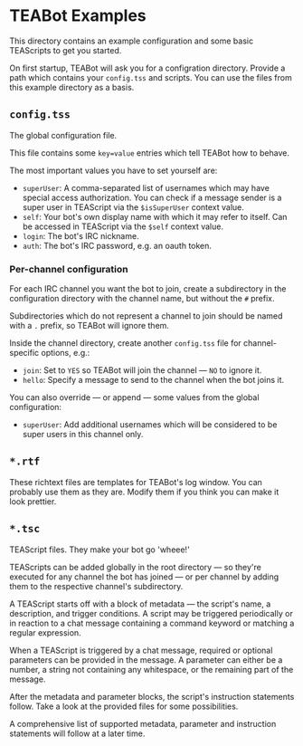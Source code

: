 # TEABot Examples

This directory contains an example configuration and some basic TEAScripts to get you started.

On first startup, TEABot will ask you for a configration directory. Provide a path which contains your `config.tss` and scripts. You can use the files from this example directory as a basis.

## `config.tss`

The global configuration file.

This file contains some `key=value` entries which tell TEABot how to behave.

The most important values you have to set yourself are:

* `superUser`: A comma-separated list of usernames which may have special access authorization. You can check if a message sender is a super user in TEAScript via the `$isSuperUser` context value.
* `self`: Your bot's own display name with which it may refer to itself. Can be accessed in TEAScript via the `$self` context value.
* `login`: The bot's IRC nickname.
* `auth`: The bot's IRC password, e.g. an oauth token.

### Per-channel configuration

For each IRC channel you want the bot to join, create a subdirectory in the configuration directory with the channel name, but without the `#` prefix.

Subdirectories which do not represent a channel to join should be named with a `.` prefix, so TEABot will ignore them.

Inside the channel directory, create another `config.tss` file for channel-specific options, e.g.:

* `join`: Set to `YES` so TEABot will join the channel — `NO` to ignore it.
* `hello`: Specify a message to send to the channel when the bot joins it.

You can also override — or append — some values from the global configuration:

* `superUser`: Add additional usernames which will be considered to be super users in this channel only.

## `*.rtf`

These richtext files are templates for TEABot's log window. You can probably use them as they are. Modify them if you think you can make it look prettier.

## `*.tsc`

TEAScript files. They make your bot go 'wheee!'

TEAScripts can be added globally in the root directory — so they're executed for any channel the bot has joined — or per channel by adding them to the respective channel's subdirectory.

A TEAScript starts off with a block of metadata — the script's name, a description, and trigger conditions. A script may be triggered periodically or in reaction to a chat message containing a command keyword or matching a regular expression.

When a TEAScript is triggered by a chat message, required or optional parameters can be provided in the message. A parameter can either be a number, a string not containing any whitespace, or the remaining part of the message.

After the metadata and parameter blocks, the script's instruction statements follow. Take a look at the provided files for some possibilities.


A comprehensive list of supported metadata, parameter and instruction statements will follow at a later time.
